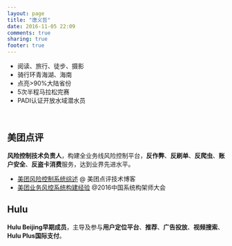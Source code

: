 ```yaml
---
layout: page
title: "唐义哲"
date: 2016-11-05 22:09
comments: true
sharing: true
footer: true
---
```


- 阅读、旅行、徒步、摄影
- 骑行环青海湖、海南
- 点亮>90%大陆省份
- 5次半程马拉松完赛
- PADI认证开放水域潜水员

<br/>

## 美团点评

**风险控制技术负责人**，构建全业务线风险控制平台，**反作弊**、**反刷单**、**反爬虫**、**账户安全**、**反盗卡消费**服务，达到业界先进水平。

- [美团风险控制系统综述](http://tech.meituan.com/online-risk-control.html) @ 美团点评技术博客
- [美团业务风控系统构建经验](http://safe.it168.com/a2016/1028/3000/000003000971_all.shtml) @2016中国系统构架师大会

## Hulu

**Hulu Beijing早期成员**，主导及参与**用户定位平台**、**推荐**、**广告投放**、**视频搜索**、**Hulu Plus国际支付**。

